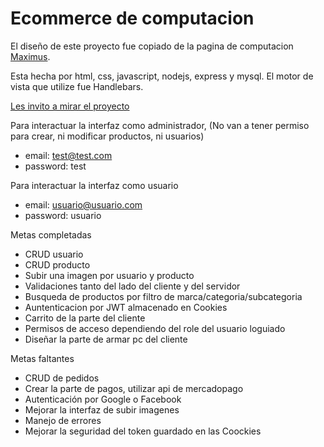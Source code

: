 # Ecommerce de computacion
El diseño de este proyecto fue copiado de la pagina de computacion [Maximus](https://www.maximus.com.ar/HOME/maximus.aspx).

Esta hecha por html, css, javascript, nodejs, express y mysql. El motor de vista que utilize fue Handlebars.

[Les invito a mirar el proyecto](https://yoel-ecommerse.herokuapp.com/)

Para interactuar la interfaz como administrador, (No van a tener permiso para crear, ni modificar productos, ni usuarios)
- email: test@test.com
- password: test

Para interactuar la interfaz como usuario
- email: usuario@usuario.com
- password: usuario

 Metas completadas
- CRUD usuario
- CRUD producto
- Subir una imagen por usuario y producto
- Validaciones tanto del lado del cliente y del servidor
- Busqueda de productos por filtro de marca/categoria/subcategoria
- Auntenticacion por JWT almacenado en Cookies
- Carrito de la parte del cliente
- Permisos de acceso dependiendo del role del usuario loguiado
- Diseñar la parte de armar pc del cliente

Metas faltantes
- CRUD de pedidos
- Crear la parte de pagos, utilizar api de mercadopago
- Autenticación por Google o Facebook
- Mejorar la interfaz de subir imagenes
- Manejo de errores
- Mejorar la seguridad del token guardado en las Coockies

